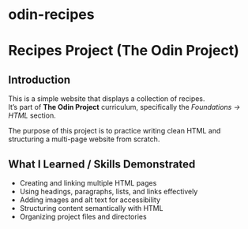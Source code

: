 # odin-recipes
# Recipes Project (The Odin Project)

## Introduction
This is a simple website that displays a collection of recipes.  
It’s part of **The Odin Project** curriculum, specifically the *Foundations → HTML* section.  

The purpose of this project is to practice writing clean HTML and structuring a multi-page website from scratch.

## What I Learned / Skills Demonstrated
- Creating and linking multiple HTML pages
- Using headings, paragraphs, lists, and links effectively
- Adding images and alt text for accessibility
- Structuring content semantically with HTML
- Organizing project files and directories 